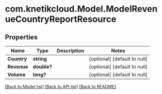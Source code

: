 # com.knetikcloud.Model.ModelRevenueCountryReportResource
## Properties

Name | Type | Description | Notes
------------ | ------------- | ------------- | -------------
**Country** | **string** |  | [optional] [default to null]
**Revenue** | **double?** |  | [optional] [default to null]
**Volume** | **long?** |  | [optional] [default to null]

[[Back to Model list]](../README.md#documentation-for-models) [[Back to API list]](../README.md#documentation-for-api-endpoints) [[Back to README]](../README.md)

